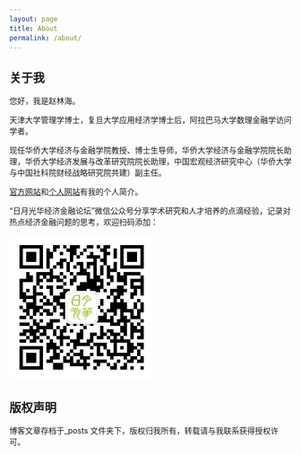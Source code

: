 ```yaml
---
layout: page
title: About
permalink: /about/
---
```

## 关于我

您好，我是赵林海。

天津大学管理学博士，复旦大学应用经济学博士后，阿拉巴马大学数理金融学访问学者。

现任华侨大学经济与金融学院教授、博士生导师，华侨大学经济与金融学院院长助理，华侨大学经济发展与改革研究院院长助理，中国宏观经济研究中心（华侨大学与中国社科院财经战略研究院共建）副主任。

[官方网站](https://sxy.hqu.edu.cn/info/1020/1419.htm)和[个人网站](https://longmen168.github.io/longmen168)有我的个人简介。

“日月光华经济金融论坛”微信公众号分享学术研究和人才培养的点滴经验，记录对热点经济金融问题的思考，欢迎扫码添加：

![二维码](https://raw.githubusercontent.com/longmen168/longmen168.github.io/main/images/gongzhonghao.jpg)

## 版权声明

博客文章存档于_posts 文件夹下，版权归我所有，转载请与我联系获得授权许可。

<!--
    This is the base Jekyll theme. You can find out more info about customizing your Jekyll theme, as well as basic Jekyll usage documentation at [jekyllrb.com](https://jekyllrb.com/)

    You can find the source code for Minima at GitHub:
    [jekyll][jekyll-organization] /
    [minima](https://github.com/jekyll/minima)

    You can find the source code for Jekyll at GitHub:
    [jekyll][jekyll-organization] /
    [jekyll](https://github.com/jekyll/jekyll)

    [jekyll-organization]: https://github.com/jekyll
-->
